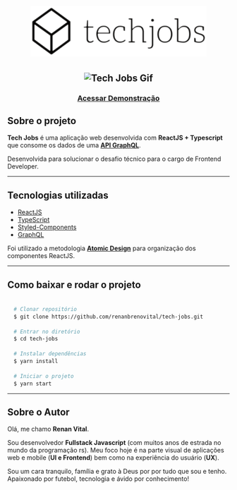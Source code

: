 <h1 align="center">
  <img src="src/assets/logo-black.png" width="400px" title="Tech Jobs Logo" />
</h1>

<h2 align="center">
  <img src="src/assets/techjobs.gif" width="400px" title="Tech Jobs Gif" />
</h2>

<h3 align="center">
  <a href="https://relaxed-goldwasser-ca6450.netlify.app/">Acessar Demonstração</a>
</h3>

## Sobre o projeto
**Tech Jobs** é uma aplicação web desenvolvida com **ReactJS + Typescript** que consome os dados de uma [**API GraphQL**](https://api.graphql.jobs/). 

Desenvolvida para solucionar o desafio técnico para o cargo de Frontend Developer.

---

## Tecnologias utilizadas

- [ReactJS](https://pt-br.reactjs.org/)
- [TypeScript](https://www.typescriptlang.org/)
- [Styled-Components](https://styled-components.com/)
- [GraphQL](https://graphql.org/)


Foi utilizado a metodologia [**Atomic Design**](https://bradfrost.com/blog/post/atomic-web-design/) para organização dos componentes ReactJS.

---

## Como baixar e rodar o projeto

```bash

  # Clonar repositório
  $ git clone https://github.com/renanbrenovital/tech-jobs.git

  # Entrar no diretório
  $ cd tech-jobs

  # Instalar dependências
  $ yarn install

  # Iniciar o projeto
  $ yarn start

```

---

## Sobre o Autor

Olá, me chamo **Renan Vital**.

Sou desenvolvedor **Fullstack Javascript** (com muitos anos de estrada no mundo da programação rs). Meu foco hoje é na parte visual de aplicações web e mobile (**UI e Frontend**) bem como na experiência do usuário (**UX**).

Sou um cara tranquilo, família e grato à Deus por por tudo que sou e tenho. Apaixonado por futebol, tecnologia e ávido por conhecimento!